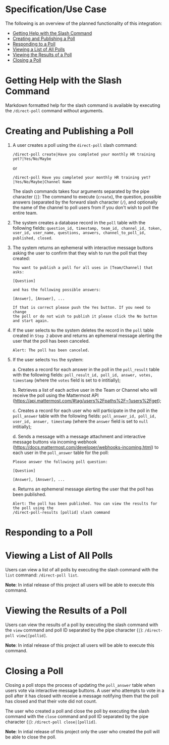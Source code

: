 # Specification/Use Case

The following is an overview of the planned functionality of this integration:

* [Getting Help with the Slash Command](#getting-help-with-the-slash-command)
* [Creating and Publishing a Poll](#creating-and-publishing-a-poll)
* [Responding to a Poll](#responding-to-a-poll)
* [Viewing a List of All Polls](viewing-a-list-of-all-polls)
* [Viewing the Results of a Poll](viewing-the-results-of-a-poll)
* [Closing a Poll](closing-a-poll)

# Getting Help with the Slash Command

Markdown formatted help for the slash command is available by executing the ``/direct-poll`` command without arguments.

# Creating and Publishing a Poll

1. A user creates a poll using the ``direct-poll`` slash command:

   ```
   /direct-poll create|Have you completed your monthly HR training yet?|Yes/No/Maybe
   ```
   or
   ```
   /direct-poll Have you completed your monthly HR training yet?|Yes/No/Maybe|Channel Name
   ```
   The slash commands takes four arguments separated by the pipe character (``|``): The command to execute (``create``), the question, possible answers (separated by the forward slash character (``/``), and optionally the name of the channel to poll users from if you don't wish to poll the entire team.

2. The system creates a database record in the ``poll`` table with the following fields: ``question_id, timestamp, team_id, channel_id, token, user_id, user_name, questions, answers, channel_to_poll_id, published, closed``.

3. The system returns an ephemeral with interactive message buttons asking the user to confirm that they wish to run the poll that they created:

   ```
   You want to publish a poll for all uses in [Team/Channel] that asks:
   
   [Question]
   
   and has the following possible answers:
   
   [Answer], [Answer], ...
   
   If that is correct please push the Yes button. If you need to change 
   the poll or do not wish to publish it please click the No button 
   and start again.
   ```
   
4. If the user selects ``No`` the system deletes the record in the ``poll`` table created in ``Step 2`` above and returns an ephemeral message alerting the user that the poll has been canceled.

   ```
   Alert: The poll has been canceled.
   ```

5. If the user selects ``Yes`` the system:

   a. Creates a record for each answer in the poll in the ``poll_result`` table with the following fields: ``poll_result_id, poll_id, answer, votes, timestamp`` (where the ``votes`` field is set to ``0`` intitially);
   
   b. Retrieves a list of each active user in the Team or Channel who will receive the poll using the Mattermost API (https://api.mattermost.com/#tag/users%2Fpaths%2F~1users%2Fget);
   
   c. Creates a record for each user who will participate in the poll in the ``poll_answer`` table with the following fields: ``poll_answer_id, poll_id, user_id, answer, timestamp`` (where the ``answer`` field is set to ``null`` intitially);
   
   d. Sends a message with a message attachment and interactive message buttons via incoming webhook (https://docs.mattermost.com/developer/webhooks-incoming.html) to each user in the ``poll_answer`` table for the poll:
   
   ```
   Please answer the following poll question:
   
   [Question]

   [Answer], [Answer], ...
   ```
   
   e. Returns an ephemeral message alerting the user that the poll has been published.

   ```
   Alert: The poll has been published. You can view the results for the poll using the 
   /direct-poll-results [pollid] slash command
   ```

# Responding to a Poll


# Viewing a List of All Polls

Users can view a list of all polls by executing the slash command with the ``list`` command: ``/direct-poll list``.

**Note**: In intial release of this project all users will be able to execute this command.

# Viewing the Results of a Poll

Users can view the results of a poll by executing the slash command with the ``view`` command and poll ID separated by the pipe character (``|``): ``/direct-poll view|[pollid]``.

**Note**: In intial release of this project all users will be able to execute this command.

# Closing a Poll

Closing a poll stops the process of updating the ``poll_answer`` table when users vote via interactive message buttons. A user who attempts to vote in a poll after it has closed with receive a message notifying them that the poll has closed and that their vote did not count.

The user who created a poll and close the poll by executing the slash command with the ``close`` command and poll ID separated by the pipe character (``|``): ``/direct-poll close|[pollid]``.

**Note**: In intial release of this project only the user who created the poll will be able to close the poll.







